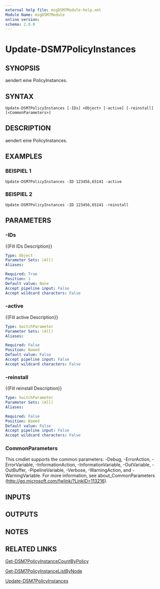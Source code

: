 ```yaml
---
external help file: msgDSM7Module-help.xml
Module Name: msgDSM7Module
online version:
schema: 2.0.0
---
```


# Update-DSM7PolicyInstances

## SYNOPSIS
aendert eine PolicyInstances.

## SYNTAX

```
Update-DSM7PolicyInstances [-IDs] <Object> [-active] [-reinstall] [<CommonParameters>]
```

## DESCRIPTION
aendert eine PolicyInstances.

## EXAMPLES

### BEISPIEL 1
```
Update-DSM7PolicyInstances -ID 123456,65141 -active
```

### BEISPIEL 2
```
Update-DSM7PolicyInstances -ID 123456,65141 -reinstall
```

## PARAMETERS

### -IDs
{{Fill IDs Description}}

```yaml
Type: Object
Parameter Sets: (All)
Aliases:

Required: True
Position: 1
Default value: None
Accept pipeline input: False
Accept wildcard characters: False
```

### -active
{{Fill active Description}}

```yaml
Type: SwitchParameter
Parameter Sets: (All)
Aliases:

Required: False
Position: Named
Default value: False
Accept pipeline input: False
Accept wildcard characters: False
```

### -reinstall
{{Fill reinstall Description}}

```yaml
Type: SwitchParameter
Parameter Sets: (All)
Aliases:

Required: False
Position: Named
Default value: False
Accept pipeline input: False
Accept wildcard characters: False
```

### CommonParameters
This cmdlet supports the common parameters: -Debug, -ErrorAction, -ErrorVariable, -InformationAction, -InformationVariable, -OutVariable, -OutBuffer, -PipelineVariable, -Verbose, -WarningAction, and -WarningVariable.
For more information, see about_CommonParameters (http://go.microsoft.com/fwlink/?LinkID=113216).

## INPUTS

## OUTPUTS

## NOTES

## RELATED LINKS

[Get-DSM7PolicyInstanceCountByPolicy]()

[Get-DSM7PolicyInstanceListByNode]()

[Update-DSM7PolicyInstances]()

